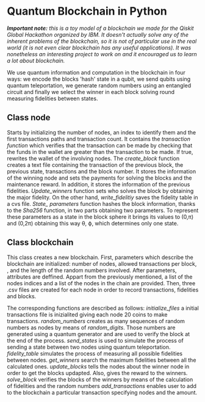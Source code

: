 # Quantum Blockchain in Python

***Important note:*** *this is a toy model of a blockchain we made for the Qiskit Global Hackathon organized by IBM. It doesn't actually solve any of the inherent problems of the blockchain, so it is not of particular use in the real world (it is not even clear blockchain has any useful applications). It was nonetheless an interesting project to work on and it encouraged us to learn a lot about blockchain.*

 We use quantum information and computation in the blockchain in four ways: we encode the blocks 'hash' state in a qubit, we send qubits using quantum teleportation, we generate random numbers using an entangled circuit and finally we select the winner in each block solving round measuring fidelities between states.

## Class node
Starts by initializing the number of nodes, an index to identify them and the first transactions paths and transaction count.
It contains the *transaction function* which verifies that the transaction can be made by checking that the funds in the wallet are greater than the transaction to be made. If true, rewrites the wallet of the involving nodes.
The *create_block* function creates a text file containing the transaction of the previous block, the previous state, transactions and the block number. It stores the information of the winning node and sets the payments for solving the blocks and the maintenance reward. In addition, it stores the information of the previous fidelities.
*Update_winners* function sets who solves the block by obtaining the major fidelity. On the other hand, *write_fidelitiy* saves the fidelity table in a cvs file.
*State_ parameters* function hashes the block information, thanks to the *Sha256*  function, in two parts obtaining two parameters. To represent these parameters as a state in the block sphere it brings its values to (0,π) and (0,2π) obtaining this way θ, ϕ, which determines only one state.

## Class blockchain
This class creates a new blockchain. First, parameters which describe the blockchain are initialized: number of nodes, allowed transactions per block, , and the length of the random numbers involved. After parameters, attributes are deffined. Appart from the previously mentioned, a list of the nodes indices and a list of the nodes in the chain are provided.
Then, three .csv files are created for each node in order to record transactions, fidelities and blocks.

The corresponding functions are described as follows: 
*initialize_files* a initial transactions file is inizialited giving each node 20 coins to make transactions.
*random_numbers* creates as many sequences of random numbers as nodes by means of *random_digits*. Those numbers are generated using a quantum generator and are used to verify the block at the end of the process. 
*send_states* is used to simulate the process of sending a state between two nodes using quantum teleportation.
*fidelity_table* simulates the process of measuring all possible fidelities between nodes.
*get_winners* search the maximum fidelities between all the calculated ones.
*update_blocks* tells the nodes about the winner node in order to get the blocks updapted. Also, gives the reward to the winners.
*solve_block* verifies the blocks of the winners by means of the calculation of fidelities and the random numbers
*add_transactions* enables user to add to the blockchain a particular transaction specifying nodes and the amount.